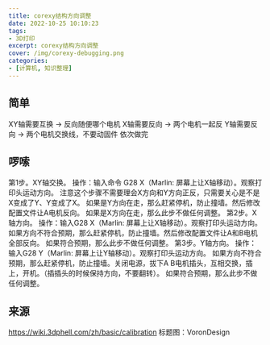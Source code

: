 ```yaml
---
title: corexy结构方向调整
date: 2022-10-25 10:10:23
tags:
- 3D打印
excerpt: corexy结构方向调整
cover: /img/corexy-debugging.png
categories: 
- [计算机, 知识整理]
---
```

## 简单
XY轴需要互换 ->  反向随便哪个电机
X轴需要反向 -> 两个电机一起反
Y轴需要反向 -> 两个电机交换线，不要动固件
依次做完
## 啰嗦
第1步。XY轴交换。
操作：输入命令 G28 X（Marlin: 屏幕上让X轴移动）。观察打印头运动方向。
注意这个步骤不需要理会X方向和Y方向正反，只需要关心是不是X变成了Y、Y变成了X。
如果是Y方向在走，那么赶紧停机，防止撞墙。然后修改配置文件让A电机反向。
如果是X方向在走，那么此步不做任何调整。
第2步。X轴方向。
操作：输入G28 X（Marlin: 屏幕上让X轴移动）。观察打印头运动方向。
如果方向不符合预期，那么赶紧停机，防止撞墙。然后修改配置文件让A和B电机全部反向。
如果符合预期，那么此步不做任何调整。
第3步。Y轴方向。
操作：输入G28 Y（Marlin: 屏幕上让Y轴移动）。观察打印头运动方向。
如果方向不符合预期，那么赶紧停机，防止撞墙。关闭电源，拔下A B电机插头，互相交换，插上，开机。（插插头的时候保持方向，不要翻转）。
如果符合预期，那么此步不做任何调整。
## 来源
https://wiki.3dphell.com/zh/basic/calibration
标题图：VoronDesign